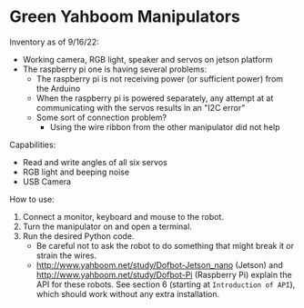 # Green Yahboom Manipulators
Inventory as of 9/16/22:
- Working camera, RGB light, speaker and servos on jetson platform
- The raspberry pi one is having several problems:
    - The raspberry pi is not receiving power (or sufficient power) from the Arduino
    - When the raspberry pi is powered separately, any attempt at at communicating with the servos results in an "I2C error"
    - Some sort of connection problem?
        - Using the wire ribbon from the other manipulator did not help


Capabilities:
- Read and write angles of all six servos
- RGB light and beeping noise
- USB Camera


How to use:
1. Connect a monitor, keyboard and mouse to the robot.
2. Turn the manipulator on and open a terminal.
3. Run the desired Python code.
    - Be careful not to ask the robot to do something that might break it or strain the wires.
    - http://www.yahboom.net/study/Dofbot-Jetson_nano (Jetson) and http://www.yahboom.net/study/Dofbot-Pi (Raspberry Pi) explain the API for these robots. See section 6 (starting at `Introduction of API`), which should work without any extra installation.
